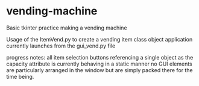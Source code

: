 # vending-machine
Basic tkinter practice making a vending machine

Usage of the ItemVend.py to create a vending item class object
application currently launches from the gui_vend.py file

progress notes:
all item selection buttons referencing a single object as the capacity attribute is currently behaving in a static manner
no GUI elements are particularly arranged in the window but are simply packed there for the time being.
